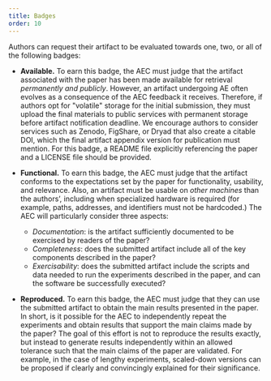 ```yaml
---
title: Badges
order: 10
---
```


Authors can request their artifact to be evaluated towards one, two, or all of the following badges:

* **Available.** To earn this badge, the AEC must judge that the artifact associated with the paper has been made available for retrieval *permanently and publicly*. However, an artifact undergoing AE often evolves as a consequence of the AEC feedback it receives. Therefore, if authors opt for "volatile" storage for the initial submission, they must upload the final materials to public services with permanent storage before artifact notification deadline. We encourage authors to consider services such as Zenodo, FigShare, or Dryad that also create a citable DOI, which the final artifact appendix version for publication must mention. For this badge, a README file explicitly referencing the paper and a LICENSE file should be provided.

* **Functional.** To earn this badge, the AEC must judge that the artifact conforms to the expectations set by the paper for functionality, usability, and relevance. Also, an artifact must be usable on *other machines* than the authors’, including when specialized hardware is required (for example, paths, addresses, and identifiers must not be hardcoded.) The AEC will particularly consider three aspects:
	* *Documentation*: is the artifact sufficiently documented to be exercised by readers of the paper?
	* *Completeness*: does the submitted artifact include all of the key components described in the paper?
	* *Exercisability*: does the submitted artifact include the scripts and data needed to run the experiments described in the paper, and can the software be successfully executed?

* **Reproduced.** To earn this badge, the AEC must judge that they can use the submitted artifact to obtain the main results presented in the paper. In short, is it possible for the AEC to independently repeat the experiments and obtain results that support the main claims made by the paper? The goal of this effort is not to reproduce the results exactly, but instead to generate results independently within an allowed tolerance such that the main claims of the paper are validated. For example, in the case of lengthy experiments, scaled-down versions can be proposed if clearly and convincingly explained for their significance.

